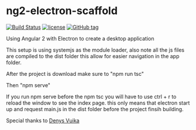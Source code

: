 # ng2-electron-scaffold

[![Build Status](https://travis-ci.org/kaytalium/ng2-electron-scaffold.svg?branch=master)](https://travis-ci.org/kaytalium/ng2-electron-scaffold)
[![license](https://img.shields.io/github/license/kaytalium/ng2-electron-scaffold.svg)](LICENSE)
[![GitHub tag](https://img.shields.io/github/tag/kaytalium/ng2-electron-scaffold.svg)]()

Using Angular 2 with Electron to create a desktop application 

This setup is using systemjs as the module loader, also note all the js files are compiled to the dist folder this allow for easier navigation in the app folder.

After the project is download make sure to "npm run tsc"

Then "npm serve"

If you run npm serve before the npm tsc you will have to use ctrl + r to reload the window to see the index page. this only means that electron start up and request main.js in the dist folder before the project finsih building. 

Special thanks to [Denys Vuika](https://medium.com/@DenysVuika/using-angular-2-with-electron-a9fa0715cf12#.ey3prjuta")
